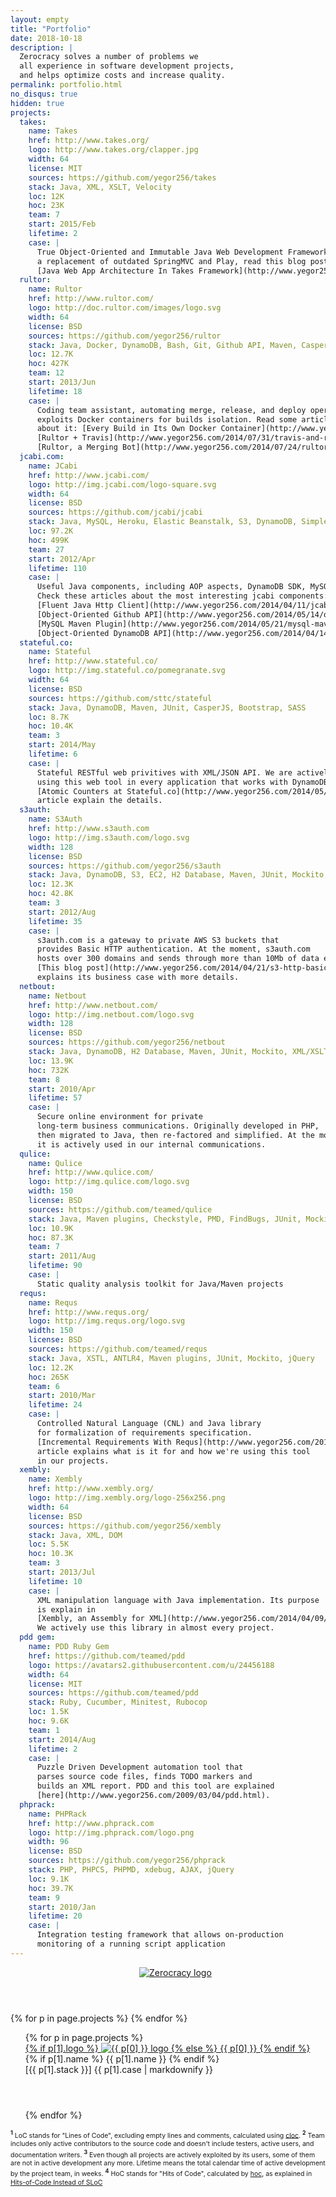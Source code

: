 ```yaml
---
layout: empty
title: "Portfolio"
date: 2018-10-18
description: |
  Zerocracy solves a number of problems we
  all experience in software development projects,
  and helps optimize costs and increase quality.
permalink: portfolio.html
no_disqus: true
hidden: true
projects:
  takes:
    name: Takes
    href: http://www.takes.org/
    logo: http://www.takes.org/clapper.jpg
    width: 64
    license: MIT
    sources: https://github.com/yegor256/takes
    stack: Java, XML, XSLT, Velocity
    loc: 12K
    hoc: 23K
    team: 7
    start: 2015/Feb
    lifetime: 2
    case: |
      True Object-Oriented and Immutable Java Web Development Framework,
      a replacement of outdated SpringMVC and Play, read this blog post:
      [Java Web App Architecture In Takes Framework](http://www.yegor256.com/2015/03/22/takes-java-web-framework.html)
  rultor:
    name: Rultor
    href: http://www.rultor.com/
    logo: http://doc.rultor.com/images/logo.svg
    width: 64
    license: BSD
    sources: https://github.com/yegor256/rultor
    stack: Java, Docker, DynamoDB, Bash, Git, Github API, Maven, CasperJS, SASS, PostgreSQL
    loc: 12.7K
    hoc: 427K
    team: 12
    start: 2013/Jun
    lifetime: 18
    case: |
      Coding team assistant, automating merge, release, and deploy operations. It
      exploits Docker containers for builds isolation. Read some articles
      about it: [Every Build in Its Own Docker Container](http://www.yegor256.com/2014/07/29/docker-in-rultor.html),
      [Rultor + Travis](http://www.yegor256.com/2014/07/31/travis-and-rultor.html) and
      [Rultor, a Merging Bot](http://www.yegor256.com/2014/07/24/rultor-automated-merging.html)
  jcabi.com:
    name: JCabi
    href: http://www.jcabi.com/
    logo: http://img.jcabi.com/logo-square.svg
    width: 64
    license: BSD
    sources: https://github.com/jcabi/jcabi
    stack: Java, MySQL, Heroku, Elastic Beanstalk, S3, DynamoDB, SimpleDB, Github API, Maven plugins, HTTP, JUnit, Hamcrest
    loc: 97.2K
    hoc: 499K
    team: 27
    start: 2012/Apr
    lifetime: 110
    case: |
      Useful Java components, including AOP aspects, DynamoDB SDK, MySQL Maven Plugin, etc.
      Check these articles about the most interesting jcabi components:
      [Fluent Java Http Client](http://www.yegor256.com/2014/04/11/jcabi-http-intro.html),
      [Object-Oriented Github API](http://www.yegor256.com/2014/05/14/object-oriented-github-java-sdk.html),
      [MySQL Maven Plugin](http://www.yegor256.com/2014/05/21/mysql-maven-plugin.html), and
      [Object-Oriented DynamoDB API](http://www.yegor256.com/2014/04/14/jcabi-dynamo-java-api-of-aws-dynamodb.html).
  stateful.co:
    name: Stateful
    href: http://www.stateful.co/
    logo: http://img.stateful.co/pomegranate.svg
    width: 64
    license: BSD
    sources: https://github.com/sttc/stateful
    stack: Java, DynamoDB, Maven, JUnit, CasperJS, Bootstrap, SASS
    loc: 8.7K
    hoc: 10.4K
    team: 3
    start: 2014/May
    lifetime: 6
    case: |
      Stateful RESTful web privitives with XML/JSON API. We are actively
      using this web tool in every application that works with DynamoDB.
      [Atomic Counters at Stateful.co](http://www.yegor256.com/2014/05/18/cloud-autoincrement-counters.html)
      article explain the details.
  s3auth:
    name: S3Auth
    href: http://www.s3auth.com
    logo: http://img.s3auth.com/logo.svg
    width: 128
    license: BSD
    sources: https://github.com/yegor256/s3auth
    stack: Java, DynamoDB, S3, EC2, H2 Database, Maven, JUnit, Mockito, XML/XSLT, HTML5, CSS
    loc: 12.3K
    hoc: 42.8K
    team: 3
    start: 2012/Aug
    lifetime: 35
    case: |
      s3auth.com is a gateway to private AWS S3 buckets that
      provides Basic HTTP authentication. At the moment, s3auth.com
      hosts over 300 domains and sends through more than 10Mb of data each hour.
      [This blog post](http://www.yegor256.com/2014/04/21/s3-http-basic-auth.html)
      explains its business case with more details.
  netbout:
    name: Netbout
    href: http://www.netbout.com/
    logo: http://img.netbout.com/logo.svg
    width: 128
    license: BSD
    sources: https://github.com/yegor256/netbout
    stack: Java, DynamoDB, H2 Database, Maven, JUnit, Mockito, XML/XSLT, HTML5, CSS, jQuery
    loc: 13.9K
    hoc: 732K
    team: 8
    start: 2010/Apr
    lifetime: 57
    case: |
      Secure online environment for private
      long-term business communications. Originally developed in PHP,
      then migrated to Java, then re-factored and simplified. At the moment,
      it is actively used in our internal communications.
  qulice:
    name: Qulice
    href: http://www.qulice.com/
    logo: http://img.qulice.com/logo.svg
    width: 150
    license: BSD
    sources: https://github.com/teamed/qulice
    stack: Java, Maven plugins, Checkstyle, PMD, FindBugs, JUnit, Mockito
    loc: 10.9K
    hoc: 87.3K
    team: 7
    start: 2011/Aug
    lifetime: 90
    case: |
      Static quality analysis toolkit for Java/Maven projects
  requs:
    name: Requs
    href: http://www.requs.org/
    logo: http://img.requs.org/logo.svg
    width: 150
    license: BSD
    sources: https://github.com/teamed/requs
    stack: Java, XSTL, ANTLR4, Maven plugins, JUnit, Mockito, jQuery
    loc: 12.2K
    hoc: 265K
    team: 6
    start: 2010/Mar
    lifetime: 24
    case: |
      Controlled Natural Language (CNL) and Java library
      for formalization of requirements specification.
      [Incremental Requirements With Requs](http://www.yegor256.com/2014/04/26/incremental-requirements-with-requs.html)
      article explains what is it for and how we're using this tool
      in our projects.
  xembly:
    name: Xembly
    href: http://www.xembly.org/
    logo: http://img.xembly.org/logo-256x256.png
    width: 64
    license: BSD
    sources: https://github.com/yegor256/xembly
    stack: Java, XML, DOM
    loc: 5.5K
    hoc: 10.3K
    team: 3
    start: 2013/Jul
    lifetime: 10
    case: |
      XML manipulation language with Java implementation. Its purpose
      is explain in
      [Xembly, an Assembly for XML](http://www.yegor256.com/2014/04/09/xembly-intro.html) article.
      We actively use this library in almost every project.
  pdd gem:
    name: PDD Ruby Gem
    href: https://github.com/teamed/pdd
    logo: https://avatars2.githubusercontent.com/u/24456188
    width: 64
    license: MIT
    sources: https://github.com/teamed/pdd
    stack: Ruby, Cucumber, Minitest, Rubocop
    loc: 1.5K
    hoc: 9.6K
    team: 1
    start: 2014/Aug
    lifetime: 2
    case: |
      Puzzle Driven Development automation tool that
      parses source code files, finds TODO markers and
      builds an XML report. PDD and this tool are explained
      [here](http://www.yegor256.com/2009/03/04/pdd.html).
  phprack:
    name: PHPRack
    href: http://www.phprack.com
    logo: http://img.phprack.com/logo.png
    width: 96
    license: BSD
    sources: https://github.com/yegor256/phprack
    stack: PHP, PHPCS, PHPMD, xdebug, AJAX, jQuery
    loc: 9.1K
    hoc: 39.7K
    team: 9
    start: 2010/Jan
    lifetime: 20
    case: |
      Integration testing framework that allows on-production
      monitoring of a running script application
---
```

<style>
td, th {
  font-size: .9em;
  line-height: 1.3em;
}
@media all and (max-width: 1024px) {
  table {
    display: none;
  }
}
ul {
  list-style: none;
  margin-left: 0;
}
li {
  margin-bottom: 4em;
}
@media all and (min-width: 1024px) {
  ul {
    display: none;
    list-style: none;
  }
}
.footnotes {
  font-size: .75em;
  line-height: 1.3em;
}
</style>

<header>
  <nav>
    <ul>
      <li>
        <a href="/">
          <img src="https://www.0crat.com/svg/logo.svg" class="logo" alt="Zerocracy logo"/>
        </a>
      </li>
    </ul>
  </nav>
</header>
<section>
  <table>
    <colgroup>
      <col style="width:15%"/>
      <col style="width:3em"/>
      <col style="width:20%"/>
      <col style="width:3em"/>
      <col style="width:3em"/>
      <col style="width:3em"/>
      <col style="width:4em"/>
      <col style="width:30%"/>
    </colgroup>
    <thead>
      <tr>
        <th>Project</th>
        <th></th>
        <th>Tech Stack</th>
        <th class="desk" style="text-align:right">LoC<sup>1</sup><br/>HoC<sup>4</sup></th>
        <th class="desk" style="text-align:right">Team<sup>2</sup></th>
        <th class="desk">Start</th>
        <th class="desk" style="text-align:right">Life<sup>3</sup></th>
        <th>Business Case</th>
      </tr>
    </thead>
    <tbody>
      {% for p in page.projects %}
        <tr>
          <td>
            <div class="bar"></div>
            <a href="{{ p[1].href }}">
              {% if p[1].logo %}
                <img src="{{ p[1].logo }}" style="width:{{ p[1].width }}px;" alt="{{ p[0] }} logo" class="pic"/>
              {% else %}
                {{ p[0] }}
              {% endif %}
            </a>
          </td>
          <td>
            {% if p[1].sources %}
              <a href="{{ p[1].sources }}" title="{{ p[1].license }}">
                <i class="fa fa-2x fa-github"></i></a>
            {% else %}
              {{ p[1].license }}
            {% endif %}
          </td>
          <td>{{ p[1].stack }}</td>
          <td class="desk mono" style="text-align:right">{{ p[1].loc }}<br/>{{ p[1].hoc }}</td>
          <td class="desk mono" style="text-align:right">{{ p[1].team }}</td>
          <td class="desk">{{ p[1].start }}</td>
          <td class="desk mono" style="text-align:right">{{ p[1].lifetime }}</td>
          <td>{{ p[1].case | markdownify }}</td>
        </tr>
      {% endfor %}
    </tbody>
  </table>

  <ul>
    {% for p in page.projects %}
      <li>
        <a href="{{ p[1].href }}" class="mobile-logo">
          {% if p[1].logo %}
            <img src="{{ p[1].logo }}" style="width:{{ p[1].width }}px;" alt="{{ p[0] }} logo" class="pic"/>
          {% else %}
            {{ p[0] }}
          {% endif %}
        </a>
        <br/>
        {% if p[1].name %}
          {{ p[1].name }}
        {% endif %}
        <br/>
        [{{ p[1].stack }}]
        {{ p[1].case | markdownify }}
      </li>
    {% endfor %}
  </ul>

  <p class="footnotes">
    <sup><strong>1</strong></sup> LoC stands for "Lines of Code", excluding empty lines and comments,
      calculated using <a href="http://cloc.sourceforge.net/">cloc</a>.
    <sup><strong>2</strong></sup> Team includes only active contributors to the source code and doesn't
      include testers, active users, and documentation writers.
    <sup><strong>3</strong></sup> Even though all projects are actively exploited by its users,
      some of them are not in active development any more. Lifetime means
      the total calendar time of active development by the project team, in weeks.
    <sup><strong>4</strong></sup> HoC stands for "Hits of Code", calculated by
      <a href="https://github.com/teamed/hoc">hoc</a>, as explained in
      <a href="http://www.yegor256.com/2014/11/14/hits-of-code.html">Hits-of-Code Instead of SLoC</a>
  </p>
</section>
